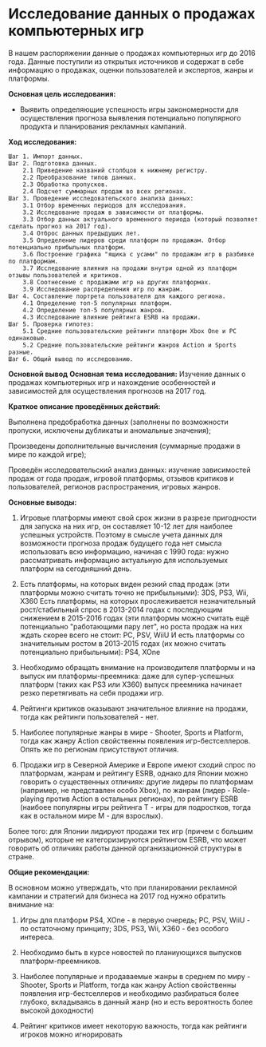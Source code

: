 # Исследование данных о продажах компьютерных игр

В нашем распоряжении данные о продажах компьютерных игр до 2016 года. Данные поступили из открытых источников и содержат в себе информацию о продажах, оценки пользователей и экспертов, жанры и платформы.

**Основная цель исследования:**

* Выявить определяющие успешность игры закономерности для осуществления прогноза выявления потенциально популярного продукта  и планирования рекламных кампаний.

**Ход исследования:**

    Шаг 1. Импорт данных.
    Шаг 2. Подготовка данных.
        2.1 Приведение названий столбцов к нижнему регистру.
        2.2 Преобразование типов данных.
        2.3 Обработка пропусков.
        2.4 Подсчет суммарных продаж во всех регионах.
    Шаг 3. Проведение исследовательского анализа данных:
        3.1 Отбор временных периодов для исследования.
        3.2 Исследование продаж в зависимости от платформы.
        3.3 Отбор данных актуального временного периода (который позволяет сделать прогноз на 2017 год).
        3.4 Отброс данных предыдущих лет.
        3.5 Определение лидеров среди платформ по продажам. Отбор потенциально прибыльных платформ.
        3.6 Построение графика "ящика с усами" по продажам игр в разбивке по платформам.
        3.7 Исследование влияния на продажи внутри одной из платформ отзывы пользователей и критиков.
        3.8 Соотнесение с продажами игр на других платформах.
        3.9 Исследование распределения игр по жанрам.
    Шаг 4. Составление портрета пользователя для каждого региона.
        4.1 Определение топ-5 популярных платформ. 
        4.2 Определение топ-5 популярных жанров.
        4.3 Исследование влияние рейтинга ESRB на продажи.
    Шаг 5. Проверка гипотез:
        5.1 Средние пользовательские рейтинги платформ Xbox One и PC одинаковые.
        5.2 Средние пользовательские рейтинги жанров Action и Sports разные.
    Шаг 6. Общий вывод по исследованию.

**Основной вывод**
**Основная тема исследования:** Изучение данных о продажах компьютерных игр и нахождение особенностей и зависимостей для осуществления прогнозов на 2017 год.

**Краткое описание проведённых действий:** 

Выполнена предобработка данных (заполнены по возможности пропуски, исключены дубликаты и аномальные значения);

Произведены дополнительные вычисления (суммарные продажи в мире по каждой игре);

Проведён исследовательский анализ данных: изучение зависимостей продаж от года продаж, игровой платформы, отзывов критиков и пользователей, регионов распространения, игровых жанров.

**Основные выводы:**

1.  Игровые платформы имеют свой срок жизни в разрезе пригодности для запуска на них игр, он составляет 10-12 лет для наиболее успешных устройств. Поэтому в смысле учета данных для возможности прогноза продаж будущего года нет смысла использовать всю информацию, начиная с 1990 года: нужно рассматривать информацию актуальную для используемых платформ на сегодняшний день.

2.  Есть платформы, на которых виден резкий спад продаж (эти платформы можно считать точно не прибыльными): 3DS, PS3, Wii, X360
    Есть платформы, на которых прослеживается незначительный рост/стабильный спрос в 2013-2014 годах с последующим снижением в 2015-2016 годах (эти платформы можно считать ещё потенциально "работающими пару лет", но роста продаж на них ждать скорее всего не стоит: PC, PSV, WiiU
    И есть платформы со значительным ростом в 2013-2015 годах (их можно считать потенциально прибыльными): PS4, XOne

3. Необходимо обращать внимание на производителя платформы и на выпуск им платформы-преемника: даже для супер-успешных платформ (таких как PS3 или X360) выпуск преемника начинает резко перетягивать на себя продажи игр.

4. Рейтинги критиков оказывают значительное влияние на продажи, тогда как рейтинги пользователей - нет. 

5. Наиболее популярные жанры в мире - Shooter, Sports и Platform, тогда как жанру Action свойственны появления игр-бестселлеров. Опять же по регионам присутствуют отличия.</b> 


6. Продажи игр в Северной Америке и Европе имеют сходий спрос по платформам, жанрам и рейтингу ESRB, однако для Японии можно говорить о существенных отличиях: другие лидеры по платформам (например, не представлен особо Xbox), по жанрам (лидер - Role-playing против Action в остальных регионах), по рейтингу ESRB (наибоее популярны игры рейтинга T - игры для подростков, тогда как в остальном мире M - для взрослых). 

Более того: для Японии лидируют продажи тех игр (причем с большим отрывом), которые не категоризируются рейтингом ESRB, что может говорить об отличиях работы данной организационной структуры в стране.


**Общие рекомендации:** 

В основном можно утверждать, что при планировании рекламной кампании и стратегий для бизнеса на 2017 год нужно обратить внимание на:

1. Игры для платформ PS4, XOne - в первую очередь; PC, PSV, WiiU - по остаточному принципу; 3DS, PS3, Wii, X360 - без особого интереса.
2. Необходимо быть в курсе новостей по планиующихся выпусков платформ-преемников.
3. Наиболее популярные и продаваемые жанры в среднем по миру - Shooter, Sports и Platform, тогда как жанру Action свойственны появления игр-бестселлеров и необходимо разбираться более глубоко, вкладываясь в данный жанр (но и есть вероятность более высокой доходности)

4. Рейтинг критиков имеет некоторую важность, тогда как рейтинги игроков можно игнорировать


